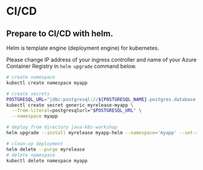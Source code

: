 # CI/CD

## Prepare to CI/CD with helm.

Helm is template engine (deployment engine) for kubernetes.

Please change IP address of your ingress controller and name of your Azure Container Registry in `helm upgrade` command below.

```bash
# create namespace
kubectl create namespace myapp

# create secrets
POSTGRESQL_URL="jdbc:postgresql://${POSTGRESQL_NAME}.postgres.database.azure.com:5432/todo?user=${POSTGRESQL_USER}@${POSTGRESQL_NAME}&password=${POSTGRESQL_PASSWORD}&ssl=true"
kubectl create secret generic myrelease-myapp \
  --from-literal=postgresqlurl="$POSTGRESQL_URL" \
  --namespace myapp

# deploy from directory java-k8s-workshop
helm upgrade --install myrelease myapp-helm --namespace='myapp' --set-string appspa.image.repository='#####.azurecr.io/myappspa',appspa.image.tag='v1',apptodo.image.repository='#####.azurecr.io/myapptodo',apptodo.image.tag='v1',apphost='0.0.0.0.xip.io'

# clean-up deployment
helm delete --purge myrelease
# delete namespace
kubectl delete namespace myapp
```